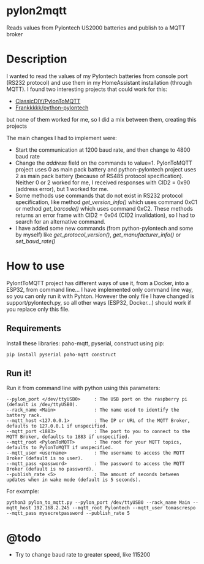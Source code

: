 # pylon2mqtt
Reads values from Pylontech US2000 batteries and publish to a MQTT broker

# Description
I wanted to read the values of my Pylontech batteries from console port (RS232 protocol) and use them in my HomeAssistant installation (through MQTT).
I found two interesting projects that could work for this:
* [ClassicDIY/PylonToMQTT](https://github.com/ClassicDIY/PylonToMQTT)
* [Frankkkkk/python-pylontech](https://github.com/Frankkkkk/python-pylontech)

but none of them worked for me, so I did a mix between them, creating this projects

The main changes I had to implement were:
* Start the communication at 1200 baud rate, and then change to 4800 baud rate
* Change the _address_ field on the commands to value=1. PylonToMQTT project uses 0 as main pack battery and python-pylontech project uses 2 as main pack battery (because of RS485 protocol specification). Neither 0 or 2 worked for me, I received responses with CID2 = 0x90 (address error), but 1 worked for me.
* Some methods use commands that do not exist in RS232 protocol specification, like method _get_version_info()_ which uses command 0xC1 or method _get_barcode()_ which uses command 0xC2. These methods returns an error frame with CID2 = 0x04 (CID2 invalidation), so I had to search for an alternative command.
* I have added some new commands (from python-pylontech and some by myself) like _get_protocol_version()_, _get_manufacturer_info()_ or _set_baud_rate()_

# How to use
PylontToMQTT project has different ways of use it, from a Docker, into a ESP32, from command line... I have implemented only command line way, so you can only run it with Pyhton.
However the only file I have changed is support/pylontech.py, so all other ways (ESP32, Docker...) should work if you replace only this file.

## Requirements
Install these libraries: paho-mqtt, pyserial, construct using pip:

```
pip install pyserial paho-mqtt construct
```

## Run it!
Run it from command line with python using this parameters:
```
--pylon_port </dev/ttyUSB0>     : The USB port on the raspberry pi (default is /dev/ttyUSB0).  
--rack_name <Main>              : The name used to identify the battery rack. 
--mqtt_host <127.0.0.1>         : The IP or URL of the MQTT Broker, defaults to 127.0.0.1 if unspecified.  
--mqtt_port <1883>              : The port to you to connect to the MQTT Broker, defaults to 1883 if unspecified.  
--mqtt_root <PylonToMQTT>       : The root for your MQTT topics, defaults to PylonToMQTT if unspecified.  
--mqtt_user <username>          : The username to access the MQTT Broker (default is no user).  
--mqtt_pass <password>          : The password to access the MQTT Broker (default is no password).
--publish_rate <5>              : The amount of seconds between updates when in wake mode (default is 5 seconds).
```

For example:
```
python3 pylon_to_mqtt.py --pylon_port /dev/ttyUSB0 --rack_name Main --mqtt_host 192.168.2.245 --mqtt_root Pylontech --mqtt_user tomascrespo --mqtt_pass mysecretpassword --publish_rate 5
```



# @todo
* Try to change baud rate to greater speed, like 115200
